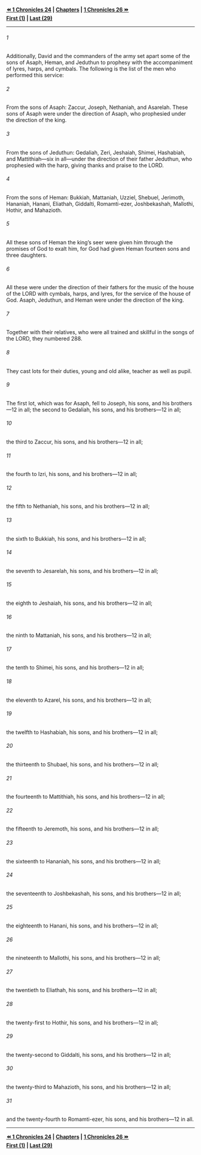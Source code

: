   
**[⏪ 1 Chronicles 24](./1%20Chronicles%2024.md) | [Chapters](./_index.md) | [1 Chronicles 26 ⏩](./1%20Chronicles%2026.md)**  
**[First (1)](./1%20Chronicles%201.md) | [Last (29)](./1%20Chronicles%2029.md)**  
  
---  
  
###### 1  
Additionally, David and the commanders of the army set apart some of the sons of Asaph, Heman, and Jeduthun to prophesy with the accompaniment of lyres, harps, and cymbals. The following is the list of the men who performed this service:  
  
###### 2  
From the sons of Asaph: Zaccur, Joseph, Nethaniah, and Asarelah. These sons of Asaph were under the direction of Asaph, who prophesied under the direction of the king.  
  
###### 3  
From the sons of Jeduthun: Gedaliah, Zeri, Jeshaiah, Shimei, Hashabiah, and Mattithiah—six in all—under the direction of their father Jeduthun, who prophesied with the harp, giving thanks and praise to the LORD.  
  
###### 4  
From the sons of Heman: Bukkiah, Mattaniah, Uzziel, Shebuel, Jerimoth, Hananiah, Hanani, Eliathah, Giddalti, Romamti-ezer, Joshbekashah, Mallothi, Hothir, and Mahazioth.  
  
###### 5  
All these sons of Heman the king’s seer were given him through the promises of God to exalt him, for God had given Heman fourteen sons and three daughters.  
  
###### 6  
All these were under the direction of their fathers for the music of the house of the LORD with cymbals, harps, and lyres, for the service of the house of God. Asaph, Jeduthun, and Heman were under the direction of the king.  
  
###### 7  
Together with their relatives, who were all trained and skillful in the songs of the LORD, they numbered 288.  
  
###### 8  
They cast lots for their duties, young and old alike, teacher as well as pupil.  
  
###### 9  
The first lot, which was for Asaph, fell to Joseph, his sons, and his brothers—12 in all; the second to Gedaliah, his sons, and his brothers—12 in all;  
  
###### 10  
the third to Zaccur, his sons, and his brothers—12 in all;  
  
###### 11  
the fourth to Izri, his sons, and his brothers—12 in all;  
  
###### 12  
the fifth to Nethaniah, his sons, and his brothers—12 in all;  
  
###### 13  
the sixth to Bukkiah, his sons, and his brothers—12 in all;  
  
###### 14  
the seventh to Jesarelah, his sons, and his brothers—12 in all;  
  
###### 15  
the eighth to Jeshaiah, his sons, and his brothers—12 in all;  
  
###### 16  
the ninth to Mattaniah, his sons, and his brothers—12 in all;  
  
###### 17  
the tenth to Shimei, his sons, and his brothers—12 in all;  
  
###### 18  
the eleventh to Azarel, his sons, and his brothers—12 in all;  
  
###### 19  
the twelfth to Hashabiah, his sons, and his brothers—12 in all;  
  
###### 20  
the thirteenth to Shubael, his sons, and his brothers—12 in all;  
  
###### 21  
the fourteenth to Mattithiah, his sons, and his brothers—12 in all;  
  
###### 22  
the fifteenth to Jeremoth, his sons, and his brothers—12 in all;  
  
###### 23  
the sixteenth to Hananiah, his sons, and his brothers—12 in all;  
  
###### 24  
the seventeenth to Joshbekashah, his sons, and his brothers—12 in all;  
  
###### 25  
the eighteenth to Hanani, his sons, and his brothers—12 in all;  
  
###### 26  
the nineteenth to Mallothi, his sons, and his brothers—12 in all;  
  
###### 27  
the twentieth to Eliathah, his sons, and his brothers—12 in all;  
  
###### 28  
the twenty-first to Hothir, his sons, and his brothers—12 in all;  
  
###### 29  
the twenty-second to Giddalti, his sons, and his brothers—12 in all;  
  
###### 30  
the twenty-third to Mahazioth, his sons, and his brothers—12 in all;  
  
###### 31  
and the twenty-fourth to Romamti-ezer, his sons, and his brothers—12 in all.  
  
  
---  
  
**[⏪ 1 Chronicles 24](./1%20Chronicles%2024.md) | [Chapters](./_index.md) | [1 Chronicles 26 ⏩](./1%20Chronicles%2026.md)**  
**[First (1)](./1%20Chronicles%201.md) | [Last (29)](./1%20Chronicles%2029.md)**  
  
